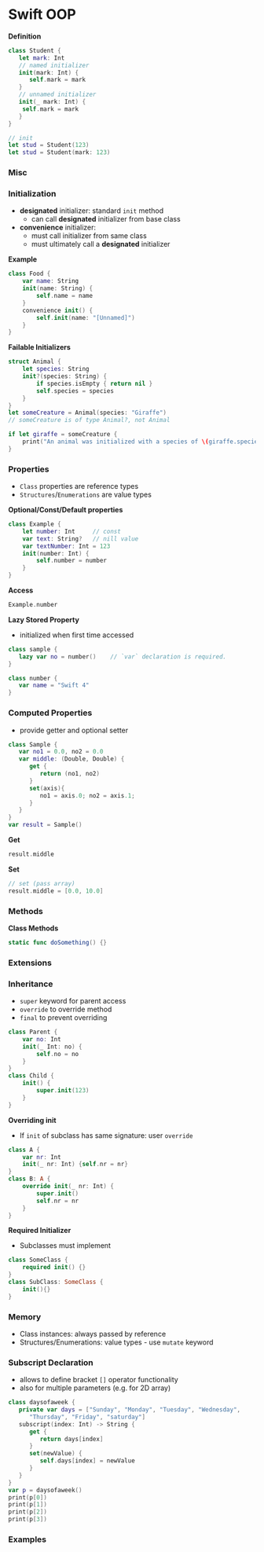 # Swift OOP

**Definition**
```swift
class Student {
   let mark: Int
   // named initializer
   init(mark: Int) {
      self.mark = mark
   }
   // unnamed initializer
   init(_ mark: Int) {
   	self.mark = mark
   }
}

// init
let stud = Student(123)
let stud = Student(mark: 123)
```


### Misc




### Initialization
- **designated** initializer: standard `init` method
	- can call **designated** initializer from base class
- **convenience** initializer:
	- must call initializer from same class
	- must ultimately call a **designated** initializer

**Example**
```swift
class Food {
    var name: String
    init(name: String) {
        self.name = name
    }
    convenience init() {
        self.init(name: "[Unnamed]")
    }
}
```

**Failable Initializers**

```swift
struct Animal {
    let species: String
    init?(species: String) {
        if species.isEmpty { return nil }
        self.species = species
    }
}
let someCreature = Animal(species: "Giraffe")
// someCreature is of type Animal?, not Animal

if let giraffe = someCreature {
    print("An animal was initialized with a species of \(giraffe.species)")
}
```


### Properties
- `Class` properties are reference types
- `Structures`/`Enumerations` are value types

**Optional/Const/Default properties**
```swift
class Example {
    let number: Int	    // const
    var text: String?   // nill value
    var textNumber: Int = 123
    init(number: Int) {
    	self.number = number
    }
}
```

**Access**
```swift
Example.number
```

**Lazy Stored Property**
- initialized when first time accessed

```swift
class sample {
   lazy var no = number()    // `var` declaration is required.
}

class number {
   var name = "Swift 4"
}
```

### Computed Properties
- provide getter and optional setter

```swift
class Sample {
   var no1 = 0.0, no2 = 0.0
   var middle: (Double, Double) {
      get {
         return (no1, no2)
      }
      set(axis){
         no1 = axis.0; no2 = axis.1;
      }
   }
}
var result = Sample()
```

**Get**
```swift
result.middle
```

**Set**
```swift
// set (pass array)
result.middle = [0.0, 10.0]
```


### Methods


**Class Methods**

```swift
static func doSomething() {}
```


### Extensions



### Inheritance
- `super` keyword for parent access
- `override` to override method
- `final` to prevent overriding

```swift
class Parent {
	var no: Int
    init(_ Int: no) {
    	self.no = no
    }
}
class Child {
	init() {
    	super.init(123)
    }
}
```

**Overriding init**
- If `init` of subclass has same signature: user `override`

```swift
class A {
	var nr: Int
    init(_ nr: Int) {self.nr = nr}
}
class B: A {
	override init(_ nr: Int) {
    	super.init()
        self.nr = nr
    }
}
```


**Required Initializer**
- Subclasses must implement
```swift
class SomeClass {
    required init() {}
}
class SubClass: SomeClass {
	init(){}
}
```


### Memory
- Class instances: always passed by reference
- Structures/Enumerations: value types - use `mutate` keyword


### Subscript Declaration
- allows to define bracket `[]` operator functionality
- also for multiple parameters (e.g. for 2D array)

```swift
class daysofaweek {
   private var days = ["Sunday", "Monday", "Tuesday", "Wednesday",
      "Thursday", "Friday", "saturday"]
   subscript(index: Int) -> String {
      get {
         return days[index]
      }
      set(newValue) {
         self.days[index] = newValue
      }
   }
}
var p = daysofaweek()
print(p[0])
print(p[1])
print(p[2])
print(p[3])
```


### Examples

